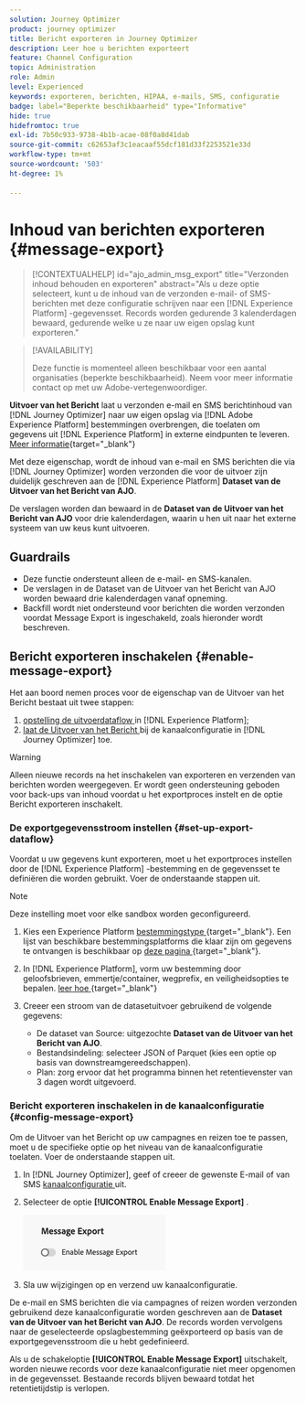 ```yaml
---
solution: Journey Optimizer
product: journey optimizer
title: Bericht exporteren in Journey Optimizer
description: Leer hoe u berichten exporteert
feature: Channel Configuration
topic: Administration
role: Admin
level: Experienced
keywords: exporteren, berichten, HIPAA, e-mails, SMS, configuratie
badge: label="Beperkte beschikbaarheid" type="Informative"
hide: true
hidefromtoc: true
exl-id: 7b50c933-9738-4b1b-acae-08f0a8d41dab
source-git-commit: c62653af3c1eacaaf55dcf181d33f2253521e33d
workflow-type: tm+mt
source-wordcount: '503'
ht-degree: 1%

---
```


# Inhoud van berichten exporteren {#message-export}

>[!CONTEXTUALHELP]
>id="ajo_admin_msg_export"
>title="Verzonden inhoud behouden en exporteren"
>abstract="Als u deze optie selecteert, kunt u de inhoud van de verzonden e-mail- of SMS-berichten met deze configuratie schrijven naar een [!DNL Experience Platform] -gegevensset. Records worden gedurende 3 kalenderdagen bewaard, gedurende welke u ze naar uw eigen opslag kunt exporteren."

>[!AVAILABILITY]
>
>Deze functie is momenteel alleen beschikbaar voor een aantal organisaties (beperkte beschikbaarheid). Neem voor meer informatie contact op met uw Adobe-vertegenwoordiger.

**Uitvoer van het Bericht** laat u verzonden e-mail en SMS berichtinhoud van [!DNL Journey Optimizer] naar uw eigen opslag via [!DNL Adobe Experience Platform] bestemmingen overbrengen, die toelaten om gegevens uit [!DNL Experience Platform] in externe eindpunten te leveren. [Meer informatie](https://experienceleague.adobe.com/en/docs/experience-platform/destinations/home){target="_blank"}

Met deze eigenschap, wordt de inhoud van e-mail en SMS berichten die via [!DNL Journey Optimizer] worden verzonden die voor de uitvoer zijn duidelijk geschreven aan de [!DNL Experience Platform] **Dataset van de Uitvoer van het Bericht van AJO**.

De verslagen worden dan bewaard in de **Dataset van de Uitvoer van het Bericht van AJO** voor drie kalenderdagen, waarin u hen uit naar het externe systeem van uw keus kunt uitvoeren.
<!--
## Terminology

* **[!DNL Experience Platform] destinations** - Framework to deliver data out of Experience Platform into external endpoints. [Learn more](https://experienceleague.adobe.com/en/docs/experience-platform/destinations/home){target="_blank"}
* **AJO Message Export Dataset** - An [!DNL Experience Platform] dataset which stores the message content of email and SMS messages sent via [!DNL Journey Optimizer] which have been marked for export.
* **Retention**: Records in the AJO Message Export Dataset are retained for 3 calendar days from ingestion.-->

## Guardrails

* Deze functie ondersteunt alleen de e-mail- en SMS-kanalen.
* De verslagen in de Dataset van de Uitvoer van het Bericht van AJO worden bewaard drie kalenderdagen vanaf opneming.
* Backfill wordt niet ondersteund voor berichten die worden verzonden voordat Message Export is ingeschakeld, zoals hieronder wordt beschreven.

## Bericht exporteren inschakelen {#enable-message-export}

Het aan boord nemen proces voor de eigenschap van de Uitvoer van het Bericht bestaat uit twee stappen:

1. [ opstelling de uitvoerdataflow ](#set-up-export-dataflow) in [!DNL Experience Platform];
1. [ laat de Uitvoer van het Bericht ](#config-message-export) bij de kanaalconfiguratie in [!DNL Journey Optimizer] toe.

>[!WARNING]
>
>Alleen nieuwe records na het inschakelen van exporteren en verzenden van berichten worden weergegeven. Er wordt geen ondersteuning geboden voor back-ups van inhoud voordat u het exportproces instelt en de optie Bericht exporteren inschakelt.

### De exportgegevensstroom instellen {#set-up-export-dataflow}

Voordat u uw gegevens kunt exporteren, moet u het exportproces instellen door de [!DNL Experience Platform] -bestemming en de gegevensset te definiëren die worden gebruikt. Voer de onderstaande stappen uit.

>[!NOTE]
>
>Deze instelling moet voor elke sandbox worden geconfigureerd.

1. Kies een Experience Platform [ bestemmingstype ](https://experienceleague.adobe.com/en/docs/experience-platform/destinations/destination-types){target="_blank"}. Een lijst van beschikbare bestemmingsplatforms die klaar zijn om gegevens te ontvangen is beschikbaar op [ deze pagina ](https://experienceleague.adobe.com/en/docs/experience-platform/destinations/catalog/overview){target="_blank"}.

1. In [!DNL Experience Platform], vorm uw bestemming door geloofsbrieven, emmertje/container, wegprefix, en veiligheidsopties te bepalen. [ leer hoe ](https://experienceleague.adobe.com/en/docs/experience-platform/destinations/ui/activate/export-datasets){target="_blank"}

1. Creeer een stroom van de datasetuitvoer gebruikend de volgende gegevens:

   * De dataset van Source: uitgezochte **Dataset van de Uitvoer van het Bericht van AJO**.
   * Bestandsindeling: selecteer JSON of Parquet (kies een optie op basis van downstreamgereedschappen).
   * Plan: zorg ervoor dat het programma binnen het retentievenster van 3 dagen wordt uitgevoerd.

### Bericht exporteren inschakelen in de kanaalconfiguratie {#config-message-export}

Om de Uitvoer van het Bericht op uw campagnes en reizen toe te passen, moet u de specifieke optie op het niveau van de kanaalconfiguratie toelaten. Voer de onderstaande stappen uit.

1. In [!DNL Journey Optimizer], geef of creeer de gewenste E-mail of van SMS [ kanaalconfiguratie ](channel-surfaces.md#create-channel-surface) uit.

1. Selecteer de optie **[!UICONTROL Enable Message Export]** .

   ![](assets/config-message-export.png)

1. Sla uw wijzigingen op en verzend uw kanaalconfiguratie.

De e-mail en SMS berichten die via campagnes of reizen worden verzonden gebruikend deze kanaalconfiguratie worden geschreven aan de **Dataset van de Uitvoer van het Bericht van AJO**. De records worden vervolgens naar de geselecteerde opslagbestemming geëxporteerd op basis van de exportgegevensstroom die u hebt gedefinieerd.

Als u de schakeloptie **[!UICONTROL Enable Message Export]** uitschakelt, worden nieuwe records voor deze kanaalconfiguratie niet meer opgenomen in de gegevensset. Bestaande records blijven bewaard totdat het retentietijdstip is verlopen.
